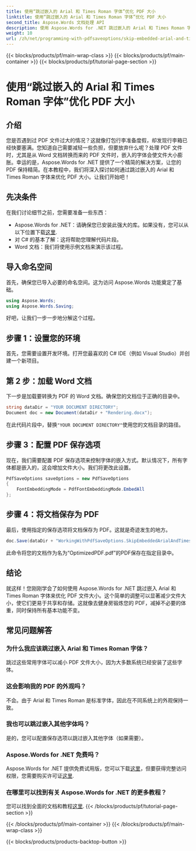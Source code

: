 ```yaml
---
title: 使用“跳过嵌入的 Arial 和 Times Roman 字体”优化 PDF 大小
linktitle: 使用“跳过嵌入的 Arial 和 Times Roman 字体”优化 PDF 大小
second_title: Aspose.Words 文档处理 API
description: 使用 Aspose.Words for .NET 跳过嵌入的 Arial 和 Times Roman 字体来优化 PDF 大小。按照此分步指南简化您的 PDF 文件。
weight: 10
url: /zh/net/programming-with-pdfsaveoptions/skip-embedded-arial-and-times-roman-fonts/
---
```


{{< blocks/products/pf/main-wrap-class >}}
{{< blocks/products/pf/main-container >}}
{{< blocks/products/pf/tutorial-page-section >}}

# 使用“跳过嵌入的 Arial 和 Times Roman 字体”优化 PDF 大小

## 介绍

您是否遇到过 PDF 文件过大的情况？这就像打包行李准备度假，却发现行李箱已经快要塞满。您知道自己需要减轻一些负担，但要放弃什么呢？处理 PDF 文件时，尤其是从 Word 文档转换而来的 PDF 文件时，嵌入的字体会使文件大小膨胀。幸运的是，Aspose.Words for .NET 提供了一个精简的解决方案，让您的 PDF 保持精简。在本教程中，我们将深入探讨如何通过跳过嵌入的 Arial 和 Times Roman 字体来优化 PDF 大小。让我们开始吧！

## 先决条件

在我们讨论细节之前，您需要准备一些东西：
-  Aspose.Words for .NET：请确保您已安装此强大的库。如果没有，您可以从以下位置下载[这里](https://releases.aspose.com/words/net/).
- 对 C# 的基本了解：这将帮助您理解代码片段。
- Word 文档：我们将使用示例文档来演示该过程。 

## 导入命名空间

首先，确保您已导入必要的命名空间。这为访问 Aspose.Words 功能奠定了基础。

```csharp
using Aspose.Words;
using Aspose.Words.Saving;
```

好吧，让我们一步一步地分解这个过程。

## 步骤 1：设置您的环境

首先，您需要设置开发环境。打开您最喜欢的 C# IDE（例如 Visual Studio）并创建一个新项目。

## 第 2 步：加载 Word 文档

下一步是加载要转换为 PDF 的 Word 文档。确保您的文档位于正确的目录中。

```csharp
string dataDir = "YOUR DOCUMENT DIRECTORY";
Document doc = new Document(dataDir + "Rendering.docx");
```

在此代码片段中，替换`"YOUR DOCUMENT DIRECTORY"`使用您的文档目录的路径。

## 步骤 3：配置 PDF 保存选项

现在，我们需要配置 PDF 保存选项来控制字体的嵌入方式。默认情况下，所有字体都是嵌入的，这会增加文件大小。我们将更改此设置。

```csharp
PdfSaveOptions saveOptions = new PdfSaveOptions
{
    FontEmbeddingMode = PdfFontEmbeddingMode.EmbedAll
};
```

## 步骤 4：将文档保存为 PDF

最后，使用指定的保存选项将文档保存为 PDF。这就是奇迹发生的地方。

```csharp
doc.Save(dataDir + "WorkingWithPdfSaveOptions.SkipEmbeddedArialAndTimesRomanFonts.pdf", saveOptions);
```

此命令将您的文档作为名为“OptimizedPDF.pdf”的PDF保存在指定目录中。

## 结论

就这样！您刚刚学会了如何使用 Aspose.Words for .NET 跳过嵌入 Arial 和 Times Roman 字体来优化 PDF 文件大小。这个简单的调整可以显著减少文件大小，使它们更易于共享和存储。这就像去健身房锻炼您的 PDF，减掉不必要的体重，同时保持所有基本功能不变。

## 常见问题解答

### 为什么我应该跳过嵌入 Arial 和 Times Roman 字体？
跳过这些常用字体可以减小 PDF 文件大小，因为大多数系统已经安装了这些字体。

### 这会影响我的 PDF 的外观吗？
不会。由于 Arial 和 Times Roman 是标准字体，因此在不同系统上的外观保持一致。

### 我也可以跳过嵌入其他字体吗？
是的，您可以配置保存选项以跳过嵌入其他字体（如果需要）。

### Aspose.Words for .NET 免费吗？
 Aspose.Words for .NET 提供免费试用版，您可以下载[这里](https://releases.aspose.com/)，但要获得完整访问权限，您需要购买许可证[这里](https://purchase.aspose.com/buy).

### 在哪里可以找到有关 Aspose.Words for .NET 的更多教程？
您可以找到全面的文档和教程[这里](https://reference.aspose.com/words/net/).
{{< /blocks/products/pf/tutorial-page-section >}}

{{< /blocks/products/pf/main-container >}}
{{< /blocks/products/pf/main-wrap-class >}}

{{< blocks/products/products-backtop-button >}}
